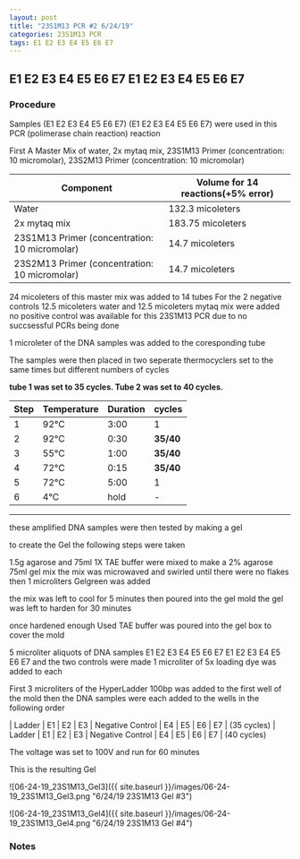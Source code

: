 ```yaml
---
layout: post
title: "23S1M13 PCR #2 6/24/19"
categories: 23S1M13 PCR 
tags: E1 E2 E3 E4 E5 E6 E7
---
```


##  E1 E2 E3 E4 E5 E6 E7 E1 E2 E3 E4 E5 E6 E7

### Procedure

Samples (E1 E2 E3 E4 E5 E6 E7) (E1 E2 E3 E4 E5 E6 E7) were used in this PCR (polimerase chain reaction) reaction 

First A Master Mix of water, 2x mytaq mix, 23S1M13 Primer (concentration: 10 micromolar), 23S2M13 Primer (concentration: 10 micromolar)


|Component| Volume for 14 reactions(+5% error)|
|---------|---------------------------|
|Water| 132.3 micoleters|
|2x mytaq mix| 183.75 micoleters|
|23S1M13 Primer (concentration: 10 micromolar)| 14.7 micoleters|
|23S2M13 Primer (concentration: 10 micromolar)| 14.7 micoleters|

24 micoleters of this master mix was added to 14 tubes 
For the 2 negative controls 12.5 micoleters water and 12.5 micoleters mytaq mix were added
no positive control was available for this 23S1M13 PCR due to no succsessful PCRs being done

1 microleter of the DNA samples was added to the coresponding tube

The samples were then placed in two seperate thermocyclers set to the same times but different numbers of cycles

**tube 1 was set to 35 cycles. Tube 2 was set to 40 cycles.**

|Step|Temperature|Duration|cycles|
|----|-------|--------|-------|
|1|92°C|3:00|1|
|2|92°C|0:30|**35/40**|
|3|55°C|1:00|**35/40**|
|4|72°C|0:15|**35/40**|
|5|72°C|5:00|1|
|6|4°C|hold|-|

___________

these amplified DNA samples were then tested by making a gel

to create the Gel the following steps were taken 

1.5g agarose and 75ml 1X TAE buffer were mixed to make a 2% agarose 75ml gel mix 
the mix was microwaved and swirled until there were no flakes 
then 1 microliters Gelgreen was added

the mix was left to cool for 5 minutes then poured into the gel mold
the gel was left to harden for 30 minutes 

once hardened enough Used TAE buffer was poured into the gel box to cover the mold

5 microliter aliquots of DNA samples  E1 E2 E3 E4 E5 E6 E7 E1 E2 E3 E4 E5 E6 E7 and the two controls were made 
1 microliter of 5x loading dye was added to each

First 3 microliters of the HyperLadder 100bp was added to the first well of the mold 
then the DNA samples were each added to the wells in the following order 

| Ladder | E1 | E2 | E3 | Negative Control | E4 | E5 | E6 | E7 |  (35 cycles)
| Ladder | E1 | E2 | E3 | Negative Control | E4 | E5 | E6 | E7 |  (40 cycles)

The voltage was set to 100V and run for 60 minutes


This is the resulting Gel

![06-24-19_23S1M13_Gel3]({{ site.baseurl }}/images/06-24-19_23S1M13_Gel3.png "6/24/19 23S1M13 Gel #3")

![06-24-19_23S1M13_Gel4]({{ site.baseurl }}/images/06-24-19_23S1M13_Gel4.png "6/24/19 23S1M13 Gel #4")


### Notes

